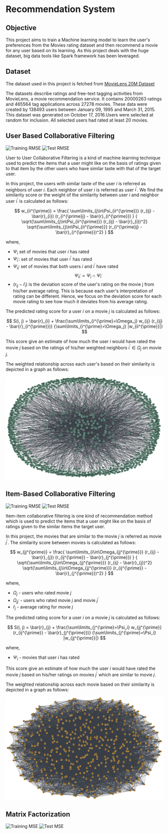 # Recommendation System


## Objective


This project aims to train a Machine learning model to learn the user's preferences from the Movies rating dataset and then recommend a movie for any user based on its learning. As this project deals with the huge dataset, big data tools like Spark framework has been leveraged.

## Dataset

The dataset used in this project is fetched from [MovieLens 20M Dataset](https://www.kaggle.com/datasets/grouplens/movielens-20m-dataset)

The datasets describe ratings and free-text tagging activities from MovieLens, a movie recommendation service. It contains 20000263 ratings and 465564 tag applications across 27278 movies. These data were created by 138493 users between January 09, 1995 and March 31, 2015. This dataset was generated on October 17, 2016.Users were selected at random for inclusion. All selected users had rated at least 20 movies.

## User Based Collaborative Filtering
![Training RMSE](https://img.shields.io/badge/Training%20RMSE-0.52-227C70?style=flat-square)
![Test RMSE](https://img.shields.io/badge/Test%20RMSE-0.60-227C70?style=flat-square)


User to User Collaborative Filtering is a kind of machine learning technique used to predict the items that a user  might like on the basis of ratings given to that item by the other users who have similar taste with that of the target user.

In this project, the users with similar taste of the user $i$ is referred as neighbors of user $i$. Each neighbor of user $i$ is referred as user $i^{\prime}$. We find the similarity score or the weight of the similarity between user $i$ and neighbor user $i^{\prime}$ is calculated as follows:

$$
w_{ii^{\prime}} =
    \frac{
            \sum\limits_{j\in\Psi_{ii^{\prime}}}
            (r_{ij} - \bar{r}_{i})
            (r_{i^{\prime}j} - \bar{r}_{i^{\prime}})
         }
         {
            \sqrt{\sum\limits_{j\in\Psi_{ii^{\prime}}} (r_{ij} - \bar{r}_{i})^2}
            \sqrt{\sum\limits_{j\in\Psi_{ii^{\prime}}} (r_{i^{\prime}j} - \bar{r}_{i^{\prime}})^2}
        }
$$

where,
* $\Psi_{i}$ set of movies that user $i$ has rated
* $\Psi_{i^{\prime}}$: set of movies that user $i^{\prime}$ has rated
* $\Psi_{ii^{\prime}}$ set of movies that both users $i$ and $i^{\prime}$ have rated
$$\Psi_{ii^{\prime}} = \Psi_{i} \cap \Psi_{i^{\prime}}$$
* $(r_{ij} - \bar{r}_{i})$ is the deviation score of the user's rating on the movie j from his/her average rating. This is because each user's interpretation of rating can be different. Hence, we focus on the deviation score for each movie rating to see how much it deviates from his average rating. 

The predicted rating score for a user $i$ on a movie $j$ is calculated as follows:

$$
S(i, j) = \bar{r}_{i} +
          \frac{\sum\limits_{i^{\prime}=\Omega_j}
          w_{ij} (r_{ij} - \bar{r}_{i^{\prime}})}
         {\sum\limits_{i^{\prime}=\Omega_j} |w_{ii^{\prime}}|}
$$

This score give an estimate of how much the user $i$ would have rated the movie $j$ based on the ratings of his/her weighted neighbors $i^{\prime} \in \Omega_{j}$ on movie $j$. 

The weighted relationship across each user's based on their similarity is depicted in a graph as follows:

![user-user-relationship-img](images/users_relationship.png)

## Item-Based Collaborative Filtering
![Training RMSE](https://img.shields.io/badge/Training%20RMSE-0.51-227C70?style=flat-square)
![Test RMSE](https://img.shields.io/badge/Test%20RMSE-0.54-227C70?style=flat-square)

Item-item collaborative filtering is one kind of recommendation method which is used to predict the items that a user  might like on the basis of ratings given to the similar items the target user. 

In this project, the movies that are similar to the movie $j$ is referred as movie $j^{\prime}$. The similarity score between movies is calculated as follows:

$$
w_{jj^{\prime}} =
    \frac{
            \sum\limits_{i\in\Omega_{jj^{\prime}}}
            (r_{ij} - \bar{r}_{j})
            (r_{ij^{\prime}} - \bar{r}_{j^{\prime}})
         }
         {
            \sqrt{\sum\limits_{j\in\Omega_{jj^{\prime}}} (r_{ij} - \bar{r}_{j})^2}
            \sqrt{\sum\limits_{j\in\Omega_{jj^{\prime}}} (r_{ij^{\prime}} - \bar{r}_{j^{\prime}})^2}
        }
$$

where,

* $\Omega_{j}$ - users who rated movie $j$
* $\Omega_{jj^{\prime}}$ - users who rated movie $j$ and movie $j^{\prime}$
* $\bar{r}_{j}$ - average rating for movie $j$

The predicted rating score for a user $i$ on a movie $j$ is calculated as follows:

$$
S(i, j) = \bar{r}_{j} +
          \frac{\sum\limits_{j^{\prime}=\Psi_i}
          w_{jj^{\prime}} (r_{ij^{\prime}} - \bar{r}_{j^{\prime}})}
         {\sum\limits_{j^{\prime}=\Psi_i} |w_{jj^{\prime}}|}
$$

where, 
* $\Psi_i$ - movies that user i has rated

This score give an estimate of how much the user $i$ would have rated the movie $j$ based on his/her ratings on movies $j^{\prime}$ which are similar to movie $j$. 

The weighted relationship across each movie based on their similarity is depicted in a graph as follows:

![item-item-relationship-img](images/movies_relationship.png)

## Matrix Factorization
![Training MSE](https://img.shields.io/badge/Training%20MSE-0.58-227C70?style=flat-square)
![Test MSE](https://img.shields.io/badge/Test%20MSE-0.60-227C70?style=flat-square)


